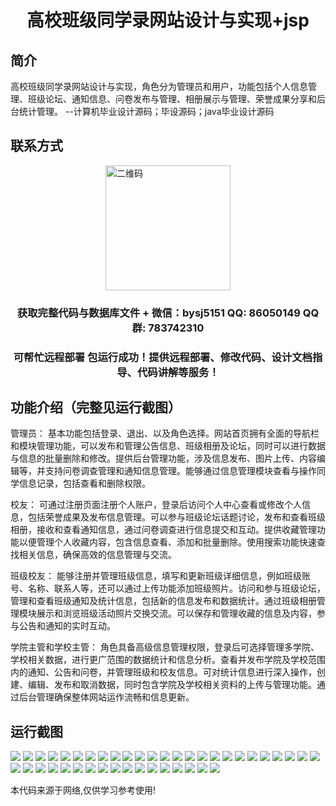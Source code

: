 <p><h1 align="center">高校班级同学录网站设计与实现+jsp</h1></p>

## 简介
高校班级同学录网站设计与实现，角色分为管理员和用户，功能包括个人信息管理、班级论坛、通知信息、问卷发布与管理、相册展示与管理、荣誉成果分享和后台统计管理。    --计算机毕业设计源码；毕设源码；java毕业设计源码


## 联系方式
<img src="https://bs-1329754181.cos.ap-shanghai.myqcloud.com/wx.jpg" alt="二维码" style="display: block; margin: 0 auto;" width="200px">
<p><h3 align="center">获取完整代码与数据库文件 + 微信：bysj5151 QQ: 86050149 QQ群: 783742310</h3></p>
<p><h3 align="center">可帮忙远程部署 包运行成功！提供远程部署、修改代码、设计文档指导、代码讲解等服务！</h3></p>

## 功能介绍（完整见运行截图）
管理员： 基本功能包括登录、退出、以及角色选择。网站首页拥有全面的导航栏和模块管理功能，可以发布和管理公告信息、班级相册及论坛，同时可以进行数据与信息的批量删除和修改。提供后台管理功能，涉及信息发布、图片上传、内容编辑等，并支持问卷调查管理和通知信息管理。能够通过信息管理模块查看与操作同学信息记录，包括查看和删除权限。

校友： 可通过注册页面注册个人账户，登录后访问个人中心查看或修改个人信息，包括荣誉成果及发布信息管理。可以参与班级论坛话题讨论，发布和查看班级相册，接收和查看通知信息，通过问卷调查进行信息提交和互动。提供收藏管理功能以便管理个人收藏内容，包含信息查看、添加和批量删除。使用搜索功能快速查找相关信息，确保高效的信息管理与交流。

班级校友： 能够注册并管理班级信息，填写和更新班级详细信息，例如班级账号、名称、联系人等，还可以通过上传功能添加班级照片。访问和参与班级论坛，管理和查看班级通知及统计信息，包括新的信息发布和数据统计。通过班级相册管理模块展示和浏览班级活动照片交换交流。可以保存和管理收藏的信息及内容，参与公告和通知的实时互动。

学院主管和学校主管： 角色具备高级信息管理权限，登录后可选择管理多学院、学校相关数据，进行更广范围的数据统计和信息分析。查看并发布学院及学校范围内的通知、公告和问卷，并管理班级和校友信息。可对统计信息进行深入操作，创建、编辑、发布和取消数据，同时包含学院及学校相关资料的上传与管理功能。通过后台管理确保整体网站运作流畅和信息更新。


## 运行截图
![](https://bs-1329754181.cos.ap-shanghai.myqcloud.com/ssm/CollegeClassmatesWebsite/img/001.jpg)
![](https://bs-1329754181.cos.ap-shanghai.myqcloud.com/ssm/CollegeClassmatesWebsite/img/002.jpg)
![](https://bs-1329754181.cos.ap-shanghai.myqcloud.com/ssm/CollegeClassmatesWebsite/img/003.jpg)
![](https://bs-1329754181.cos.ap-shanghai.myqcloud.com/ssm/CollegeClassmatesWebsite/img/004.jpg)
![](https://bs-1329754181.cos.ap-shanghai.myqcloud.com/ssm/CollegeClassmatesWebsite/img/005.jpg)
![](https://bs-1329754181.cos.ap-shanghai.myqcloud.com/ssm/CollegeClassmatesWebsite/img/006.jpg)
![](https://bs-1329754181.cos.ap-shanghai.myqcloud.com/ssm/CollegeClassmatesWebsite/img/007.jpg)
![](https://bs-1329754181.cos.ap-shanghai.myqcloud.com/ssm/CollegeClassmatesWebsite/img/008.jpg)
![](https://bs-1329754181.cos.ap-shanghai.myqcloud.com/ssm/CollegeClassmatesWebsite/img/009.jpg)
![](https://bs-1329754181.cos.ap-shanghai.myqcloud.com/ssm/CollegeClassmatesWebsite/img/010.jpg)
![](https://bs-1329754181.cos.ap-shanghai.myqcloud.com/ssm/CollegeClassmatesWebsite/img/011.jpg)
![](https://bs-1329754181.cos.ap-shanghai.myqcloud.com/ssm/CollegeClassmatesWebsite/img/012.jpg)
![](https://bs-1329754181.cos.ap-shanghai.myqcloud.com/ssm/CollegeClassmatesWebsite/img/013.jpg)
![](https://bs-1329754181.cos.ap-shanghai.myqcloud.com/ssm/CollegeClassmatesWebsite/img/014.jpg)
![](https://bs-1329754181.cos.ap-shanghai.myqcloud.com/ssm/CollegeClassmatesWebsite/img/015.jpg)
![](https://bs-1329754181.cos.ap-shanghai.myqcloud.com/ssm/CollegeClassmatesWebsite/img/016.jpg)
![](https://bs-1329754181.cos.ap-shanghai.myqcloud.com/ssm/CollegeClassmatesWebsite/img/017.jpg)
![](https://bs-1329754181.cos.ap-shanghai.myqcloud.com/ssm/CollegeClassmatesWebsite/img/018.jpg)
![](https://bs-1329754181.cos.ap-shanghai.myqcloud.com/ssm/CollegeClassmatesWebsite/img/019.jpg)
![](https://bs-1329754181.cos.ap-shanghai.myqcloud.com/ssm/CollegeClassmatesWebsite/img/020.jpg)
![](https://bs-1329754181.cos.ap-shanghai.myqcloud.com/ssm/CollegeClassmatesWebsite/img/021.jpg)
![](https://bs-1329754181.cos.ap-shanghai.myqcloud.com/ssm/CollegeClassmatesWebsite/img/022.jpg)
![](https://bs-1329754181.cos.ap-shanghai.myqcloud.com/ssm/CollegeClassmatesWebsite/img/023.jpg)
![](https://bs-1329754181.cos.ap-shanghai.myqcloud.com/ssm/CollegeClassmatesWebsite/img/024.jpg)
![](https://bs-1329754181.cos.ap-shanghai.myqcloud.com/ssm/CollegeClassmatesWebsite/img/025.jpg)
![](https://bs-1329754181.cos.ap-shanghai.myqcloud.com/ssm/CollegeClassmatesWebsite/img/026.jpg)
![](https://bs-1329754181.cos.ap-shanghai.myqcloud.com/ssm/CollegeClassmatesWebsite/img/027.jpg)
![](https://bs-1329754181.cos.ap-shanghai.myqcloud.com/ssm/CollegeClassmatesWebsite/img/028.jpg)
![](https://bs-1329754181.cos.ap-shanghai.myqcloud.com/ssm/CollegeClassmatesWebsite/img/029.jpg)
![](https://bs-1329754181.cos.ap-shanghai.myqcloud.com/ssm/CollegeClassmatesWebsite/img/030.jpg)
![](https://bs-1329754181.cos.ap-shanghai.myqcloud.com/ssm/CollegeClassmatesWebsite/img/031.jpg)
![](https://bs-1329754181.cos.ap-shanghai.myqcloud.com/ssm/CollegeClassmatesWebsite/img/032.jpg)
![](https://bs-1329754181.cos.ap-shanghai.myqcloud.com/ssm/CollegeClassmatesWebsite/img/033.jpg)
![](https://bs-1329754181.cos.ap-shanghai.myqcloud.com/ssm/CollegeClassmatesWebsite/img/034.jpg)
![](https://bs-1329754181.cos.ap-shanghai.myqcloud.com/ssm/CollegeClassmatesWebsite/img/035.jpg)
![](https://bs-1329754181.cos.ap-shanghai.myqcloud.com/ssm/CollegeClassmatesWebsite/img/036.jpg)
![](https://bs-1329754181.cos.ap-shanghai.myqcloud.com/ssm/CollegeClassmatesWebsite/img/037.jpg)
![](https://bs-1329754181.cos.ap-shanghai.myqcloud.com/ssm/CollegeClassmatesWebsite/img/038.jpg)
![](https://bs-1329754181.cos.ap-shanghai.myqcloud.com/ssm/CollegeClassmatesWebsite/img/039.jpg)
![](https://bs-1329754181.cos.ap-shanghai.myqcloud.com/ssm/CollegeClassmatesWebsite/img/040.jpg)
![](https://bs-1329754181.cos.ap-shanghai.myqcloud.com/ssm/CollegeClassmatesWebsite/img/041.jpg)
![](https://bs-1329754181.cos.ap-shanghai.myqcloud.com/ssm/CollegeClassmatesWebsite/img/042.jpg)

<p>本代码来源于网络,仅供学习参考使用!</p>
